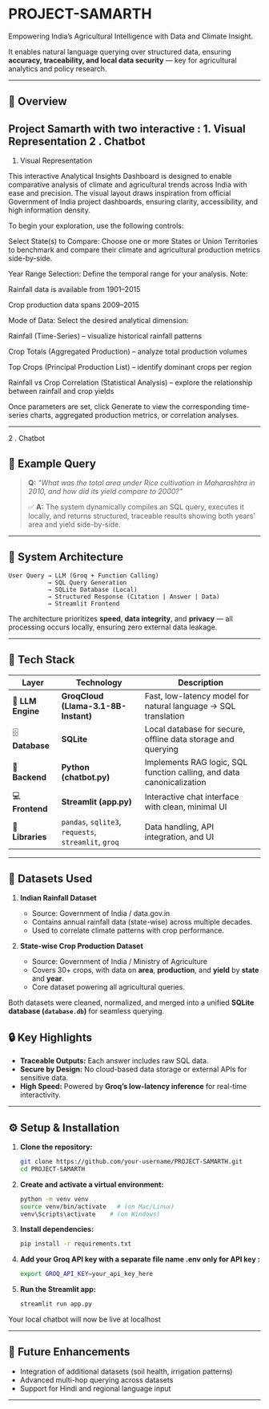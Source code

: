 # PROJECT-SAMARTH
Empowering India’s Agricultural Intelligence with Data and Climate Insight.

It enables natural language querying over structured data, ensuring **accuracy, traceability, and local data security** — key for agricultural analytics and policy research.

---

## 🚀 Overview

Project Samarth with two interactive : 1. Visual Representation 2 . Chatbot
---
1. Visual Representation

This interactive Analytical Insights Dashboard is designed to enable comparative analysis of climate and agricultural trends across India with ease and precision. The visual layout draws inspiration from official Government of India project dashboards, ensuring clarity, accessibility, and high information density.

To begin your exploration, use the following controls:

Select State(s) to Compare:
Choose one or more States or Union Territories to benchmark and compare their climate and agricultural production metrics side-by-side.

Year Range Selection:
Define the temporal range for your analysis.
Note:

Rainfall data is available from 1901–2015

Crop production data spans 2009–2015

Mode of Data:
Select the desired analytical dimension:

Rainfall (Time-Series) – visualize historical rainfall patterns

Crop Totals (Aggregated Production) – analyze total production volumes

Top Crops (Principal Production List) – identify dominant crops per region

Rainfall vs Crop Correlation (Statistical Analysis) – explore the relationship between rainfall and crop yields

Once parameters are set, click Generate to view the corresponding time-series charts, aggregated production metrics, or correlation analyses.

---
2 . Chatbot
## 🧪 Example Query

> **Q:** *"What was the total area under Rice cultivation in Maharashtra in 2010, and how did its yield compare to 2000?"*  
>  
> ✅ **A:** The system dynamically compiles an SQL query, executes it locally, and returns structured, traceable results showing both years’ area and yield side-by-side.
---

## 🧩 System Architecture

```
User Query → LLM (Groq + Function Calling)
           → SQL Query Generation
           → SQLite Database (Local)
           → Structured Response (Citation | Answer | Data)
           → Streamlit Frontend
```

The architecture prioritizes **speed**, **data integrity**, and **privacy** — all processing occurs locally, ensuring zero external data leakage.

---

## 🧠 Tech Stack

| Layer | Technology | Description |
|-------|-------------|-------------|
| 💬 **LLM Engine** | **GroqCloud (Llama-3.1-8B-Instant)** | Fast, low-latency model for natural language → SQL translation |
| 🗄️ **Database** | **SQLite** | Local database for secure, offline data storage and querying |
| 🧮 **Backend** | **Python (chatbot.py)** | Implements RAG logic, SQL function calling, and data canonicalization |
| 💻 **Frontend** | **Streamlit (app.py)** | Interactive chat interface with clean, minimal UI |
| 🧰 **Libraries** | `pandas`, `sqlite3`, `requests`, `streamlit`, `groq` | Data handling, API integration, and UI |

---

## 🌾 Datasets Used

1. **Indian Rainfall Dataset**  
   - Source: Government of India / data.gov.in  
   - Contains annual rainfall data (state-wise) across multiple decades.  
   - Used to correlate climate patterns with crop performance.

2. **State-wise Crop Production Dataset**  
   - Source: Government of India / Ministry of Agriculture  
   - Covers 30+ crops, with data on **area**, **production**, and **yield** by **state** and **year**.  
   - Core dataset powering all agricultural queries.

Both datasets were cleaned, normalized, and merged into a unified **SQLite database (`database.db`)** for seamless querying.

## 🔒 Key Highlights

- **Traceable Outputs:** Each answer includes raw SQL data.  
- **Secure by Design:** No cloud-based data storage or external APIs for sensitive data.  
- **High Speed:** Powered by **Groq’s low-latency inference** for real-time interactivity.  

---

## ⚙️ Setup & Installation

1. **Clone the repository:**
   ```bash
   git clone https://github.com/your-username/PROJECT-SAMARTH.git
   cd PROJECT-SAMARTH
   ```

2. **Create and activate a virtual environment:**
   ```bash
   python -m venv venv
   source venv/bin/activate   # (on Mac/Linux)
   venv\Scripts\activate    # (on Windows)
   ```

3. **Install dependencies:**
   ```bash
   pip install -r requirements.txt
   ```

4. **Add your Groq API key with a separate file name .env only for API key :**
   ```bash
   export GROQ_API_KEY=your_api_key_here
   ```

5. **Run the Streamlit app:**
   ```bash
   streamlit run app.py
   ```

Your local chatbot will now be live at localhost

---

## 🧭 Future Enhancements

- Integration of additional datasets (soil health, irrigation patterns)  
- Advanced multi-hop querying across datasets  
- Support for Hindi and regional language input  

---
